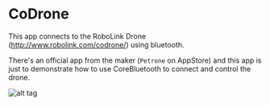 # CoDrone

This app connects to the RoboLink Drone (http://www.robolink.com/codrone/) using bluetooth.

There's an official app from the maker (`Petrone` on AppStore) and this app is just to demonstrate how to use CoreBluetooth to connect and control the drone.

![alt tag](https://www.dropbox.com/s/rvphvcvll3al876/droneControl.jpg)

